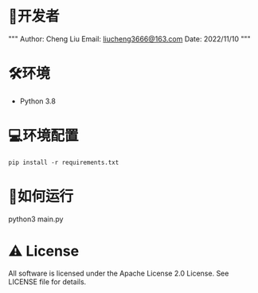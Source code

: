 # 📝开发者
"""
Author: Cheng Liu
Email: liucheng3666@163.com
Date: 2022/11/10
"""

# 🛠️环境
- Python 3.8

# 💻环境配置

```shell
pip install -r requirements.txt
```

# 🏃如何运行

python3 main.py

# ⚠️ License
All software is licensed under the Apache License 2.0 License. See LICENSE file for details.
